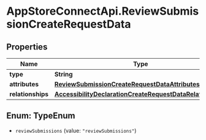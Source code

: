 # AppStoreConnectApi.ReviewSubmissionCreateRequestData

## Properties

Name | Type | Description | Notes
------------ | ------------- | ------------- | -------------
**type** | **String** |  | 
**attributes** | [**ReviewSubmissionCreateRequestDataAttributes**](ReviewSubmissionCreateRequestDataAttributes.md) |  | [optional] 
**relationships** | [**AccessibilityDeclarationCreateRequestDataRelationships**](AccessibilityDeclarationCreateRequestDataRelationships.md) |  | 



## Enum: TypeEnum


* `reviewSubmissions` (value: `"reviewSubmissions"`)




